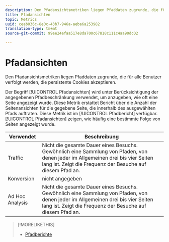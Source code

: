 ```yaml
---
description: Den Pfadansichtsmetriken liegen Pfaddaten zugrunde, die für alle Benutzer verfolgt werden, die persistente Cookies akzeptieren.
title: Pfadansichten
topic: Metrics
uuid: ceab036c-8e0c-43b7-946a-aeba6a253982
translation-type: tm+mt
source-git-commit: 99ee24efaa517e8da700c67818c111c4aa90dc02

---
```



# Pfadansichten

Den Pfadansichtsmetriken liegen Pfaddaten zugrunde, die für alle Benutzer verfolgt werden, die persistente Cookies akzeptieren.

Der Begriff [!UICONTROL Pfadansichten] wird unter Berücksichtigung der angegebenen Pfadbeschränkung verwendet, um anzugeben, wie oft eine Seite angezeigt wurde. Diese Metrik erstattet Bericht über die Anzahl der Seitenansichten für die gegebene Seite, die innerhalb des ausgewählten Pfads auftraten. Diese Metrik ist im [!UICONTROL Pfadbericht] verfügbar. [!UICONTROL Pfadansichten] zeigen, wie häufig eine bestimmte Folge von Seiten angezeigt wurde.

| Verwendet | Beschreibung |
|---|---|
| Traffic | Nicht die gesamte Dauer eines Besuchs. Gewöhnlich eine Sammlung von Pfaden, von denen jeder im Allgemeinen drei bis vier Seiten lang ist. Zeigt die Frequenz der Besuche auf diesem Pfad an. |
| Konversion | nicht angegeben |
| Ad Hoc Analysis | Nicht die gesamte Dauer eines Besuchs. Gewöhnlich eine Sammlung von Pfaden, von denen jeder im Allgemeinen drei bis vier Seiten lang ist. Zeigt die Frequenz der Besuche auf diesem Pfad an. |

>[!MORELIKETHIS]
>
>* [Pfadberichte](/help/components/c-variables/dimensionslist/reports-paths.md)

